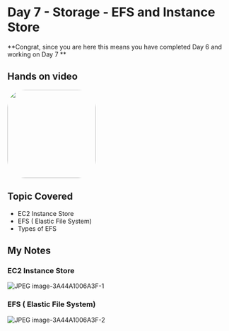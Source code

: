 # Day 7 - Storage - EFS and Instance Store

**Congrat, since you are here this means you have completed Day 6 and working on Day 7 **

## Hands on video
<a href="https://youtu.be/vRkf3_TfR4w">
<img src="https://i3.ytimg.com/vi/vRkf3_TfR4w/hqdefault.jpg" align="center" width="200" style="border-radius:40px" />
</a>

## Topic Covered
  - EC2 Instance Store
  - EFS ( Elastic File System)
  - Types of EFS

## My Notes

  ### EC2 Instance Store
  ![JPEG image-3A44A1006A3F-1](https://user-images.githubusercontent.com/41295276/120095430-90b9d700-c143-11eb-96a7-235939a12647.jpeg)
  
  ### EFS ( Elastic File System)
  ![JPEG image-3A44A1006A3F-2](https://user-images.githubusercontent.com/41295276/120095423-8bf52300-c143-11eb-8f78-f6b7f03c440f.jpeg)

